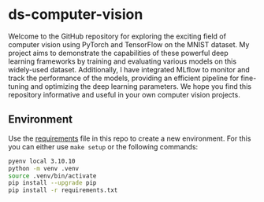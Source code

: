 # ds-computer-vision
Welcome to the GitHub repository for exploring the exciting field of computer vision using PyTorch and TensorFlow on the MNIST dataset. My project aims to demonstrate the capabilities of these powerful deep learning frameworks by training and evaluating various models on this widely-used dataset. Additionally, I have integrated MLflow to monitor and track the performance of the models, providing an efficient pipeline for fine-tuning and optimizing the deep learning parameters. We hope you find this repository informative and useful in your own computer vision projects.

## Environment 
Use the [requirements](requirements.txt) file in this repo to create a new environment. For this you can either use `make setup` or the following commands:

```BASH
pyenv local 3.10.10
python -m venv .venv
source .venv/bin/activate
pip install --upgrade pip
pip install -r requirements.txt
```
